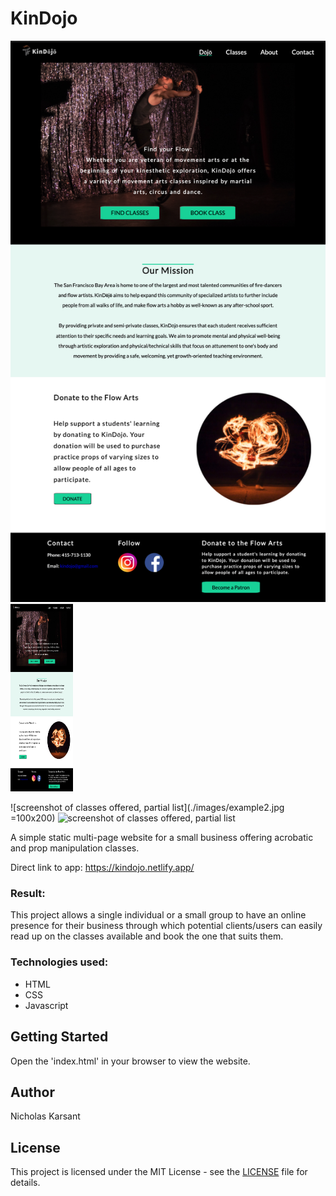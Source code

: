 # KinDojo

![screenshot of home page](images/example.jpg)
<img src="images/example.jpg" alt="drawing" width="100" height="300"/>

![screenshot of classes offered, partial list](./images/example2.jpg =100x200)
<img src="images/exmaple2.jpg" alt="screenshot of classes offered, partial list" width="100" height="200"/>


A simple static multi-page website for a small business offering acrobatic and prop manipulation classes.  

Direct link to app: https://kindojo.netlify.app/


### Result:

This project allows a single individual or a small group to have an online presence for their business through which potential clients/users can easily read up on the classes available and book the one that suits them.


### Technologies used:

- HTML
- CSS
- Javascript




## Getting Started

Open the 'index.html' in your browser to view the website.



## Author
Nicholas Karsant
## License
This project is licensed under the MIT License - see the [LICENSE](LICENSE.md) file for details.